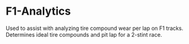 # F1-Analytics
Used to assist with analyzing tire compound wear per lap on F1 tracks. 
Determines ideal tire compounds and pit lap for a 2-stint race.
